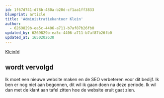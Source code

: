 ```yaml
---
id: 1f67d741-d78b-480a-b20d-cf1aa1ff3833
blueprint: article
title: 'Administratiekantoor Klein'
author:
  - 6269829b-ea5c-4406-a711-b7af87b26fb0
updated_by: 6269829b-ea5c-4406-a711-b7af87b26fb0
updated_at: 1650202630
---
```

[Kleinfd](http://kleinfd.nl)

## wordt vervolgd 

Ik moet een nieuwe website maken en de SEO verbeteren voor dit bedijf. Ik ben er nog niet aan begonnen, dit wil ik gaan doen na deze periode. 
Ik wil dan met de klant aan tafel zitten hoe de website eruit gaat zien. 

